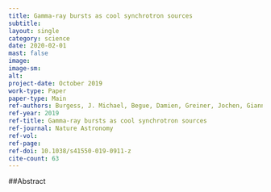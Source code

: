 ```yaml
---
title: Gamma-ray bursts as cool synchrotron sources
subtitle: 
layout: single
category: science
date: 2020-02-01
mast: false
image: 
image-sm: 
alt: 
project-date: October 2019
work-type: Paper
paper-type: Main
ref-authors: Burgess, J. Michael, Begue, Damien, Greiner, Jochen, Giannios, Dimitrios, Bacelj, Ana, Berlato, Francesco
ref-year: 2019
ref-title: Gamma-ray bursts as cool synchrotron sources
ref-journal: Nature Astronomy
ref-vol: 
ref-page: 
ref-doi: 10.1038/s41550-019-0911-z
cite-count: 63
---
```



##Abstract
